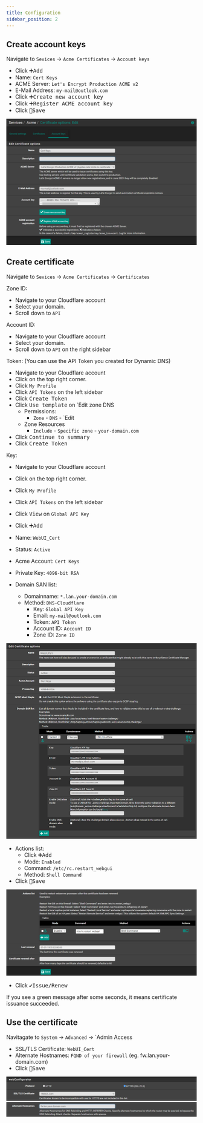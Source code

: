 ```yaml
---
title: Configuration
sidebar_position: 2
---
```


## Create account keys

Navigate to `Sevices` -> `Acme Certificates` -> `Account keys`

- Click <kbd>➕Add</kbd>
- Name: `Cert Keys`
- ACME Server: `Let's Encrypt Production ACME v2`
- E-Mail Address: `my-mail@outlook.com`
- Click <kbd>➕Create new account key</kbd>
- Click <kbd>➕Register ACME account key</kbd>
- Click <kbd>💾Save</kbd>

![acme-account-keys](./img/acme-account-keys.png)

## Create certificate

Navigate to `Sevices` -> `Acme Certificates` -> `Certificates`

Zone ID:

- Navigate to your Cloudflare account
- Select your domain.
- Scroll down to `API`

Account ID:

- Navigate to your Cloudflare account
- Select your domain.
- Scroll down to `API` on the right sidebar

Token: (You can use the API Token you created for Dynamic DNS)

- Navigate to your Cloudflare account
- Click on the top right corner.
- Click `My Profile`
- Click `API Tokens` on the left sidebar
- Click <kbd>Create Token</kbd>
- Click <kbd>Use template</kbd> on `Edit zone DNS
  - Permissions:
    - `Zone` - `DNS` - `Edit
  - Zone Resources
    - `Include` - `Specific zone` - `your-domain.com`
- Click <kbd>Continue to summary</kbd>
- Click <kbd>Create Token</kbd>

Key:

- Navigate to your Cloudflare account
- Click on the top right corner.
- Click `My Profile`
- Click `API Tokens` on the left sidebar
- Click <kbd>View</kbd> on `Global API Key`

- Click <kbd>➕Add</kbd>
- Name: `WebUI_Cert`
- Status: `Active`
- Acme Account: `Cert Keys`
- Private Key: `4096-bit RSA`
- Domain SAN list:
  - Domainname: `*.lan.your-domain.com`
  - Method: `DNS-Cloudflare`
    - Key: `Global API Key`
    - Email: `my-mail@outlook.com`
    - Token: `API Token`
    - Account ID: `Account ID`
    - Zone ID: `Zone ID`

![acme-cloudflare](./img/acme-cloudflare.png)

- Actions list:
  - Click <kbd>➕Add</kbd>
  - Mode: `Enabled`
  - Command: `/etc/rc.restart_webgui`
  - Method: `Shell Command`
- Click <kbd>💾Save</kbd>

![acme-actions](./img/acme-actions.png)

- Click <kbd>✔️Issue/Renew</kbd>

If you see a green message after some seconds, it means certificate issuance succeeded.

## Use the certificate

Navitagate to `System` -> `Advanced` -> `Admin Access

- SSL/TLS Certificate: `WebUI_Cert`
- Alternate Hostnames: `FQND of your firewall` (eg. fw.lan.your-domain.com)
- Click <kbd>💾Save</kbd>

![acme-cert](./img/acme-cert.png)
![acme-alternate-hostname](./img/acme-alternate-hostname.png)
